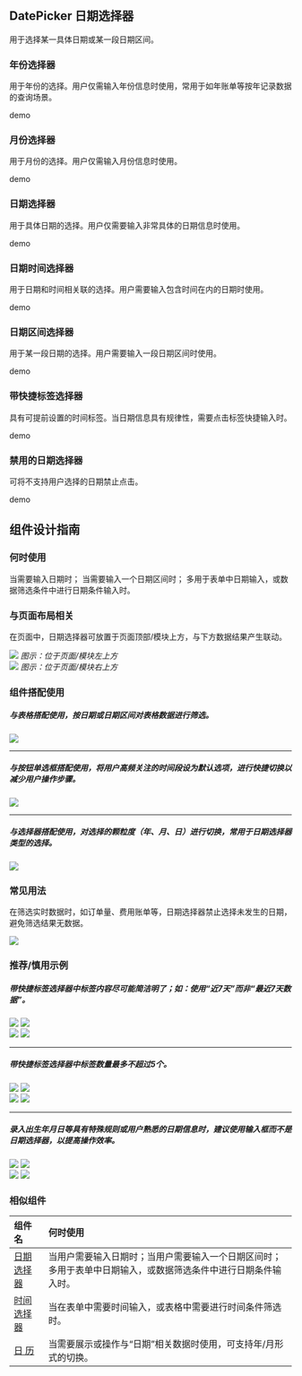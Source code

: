 ## DatePicker 日期选择器

用于选择某一具体日期或某一段日期区间。

### 年份选择器

用于年份的选择。用户仅需输入年份信息时使用，常用于如年账单等按年记录数据的查询场景。

demo

### 月份选择器

用于月份的选择。用户仅需输入月份信息时使用。

demo

### 日期选择器

用于具体日期的选择。用户仅需要输入非常具体的日期信息时使用。

demo

### 日期时间选择器

用于日期和时间相关联的选择。用户需要输入包含时间在内的日期时使用。

demo



### 日期区间选择器

用于某一段日期的选择。用户需要输入一段日期区间时使用。

demo




### 带快捷标签选择器

具有可提前设置的时间标签。当日期信息具有规律性，需要点击标签快捷输入时。

demo


### 禁用的日期选择器

可将不支持用户选择的日期禁止点击。


demo



## 组件设计指南

### 何时使用

当需要输入日期时；
当需要输入一个日期区间时；
多用于表单中日期输入，或数据筛选条件中进行日期条件输入时。


### 与页面布局相关

在页面中，日期选择器可放置于页面顶部/模块上方，与下方数据结果产生联动。

<div class="legend">
  <div class="item">
    <img src="https://oteam-tdesign-1258344706.cos.ap-guangzhou.myqcloud.com/site/design/datepicker1.png" />
    <em>图示：位于页面/模块左上方</em>
  </div>

  <div class="item">
    <img src="https://oteam-tdesign-1258344706.cos.ap-guangzhou.myqcloud.com/site/design/datepicker2.png" />
    <em>图示：位于页面/模块右上方</em>
  </div>
</div>

### 组件搭配使用

##### 与表格搭配使用，按日期或日期区间对表格数据进行筛选。


<img src="https://oteam-tdesign-1258344706.cos.ap-guangzhou.myqcloud.com/site/design/datepicker3.png" />


<hr />

##### 与按钮单选框搭配使用，将用户高频关注的时间段设为默认选项，进行快捷切换以减少用户操作步骤。


<img src="https://oteam-tdesign-1258344706.cos.ap-guangzhou.myqcloud.com/site/design/datepicker4.png" />


<hr />

##### 与选择器搭配使用，对选择的颗粒度（年、月、日）进行切换，常用于日期选择器类型的选择。

<img src="https://oteam-tdesign-1258344706.cos.ap-guangzhou.myqcloud.com/site/design/datepicker5.png" />


### 常见用法

在筛选实时数据时，如订单量、费用账单等，日期选择器禁止选择未发生的日期，避免筛选结果无数据。

<div class="legend">
  <div class="item">
    <img src="https://oteam-tdesign-1258344706.cos.ap-guangzhou.myqcloud.com/site/design/datepicker6.png" />
  </div>
</div>

### 推荐/慎用示例


##### 带快捷标签选择器中标签内容尽可能简洁明了；如：使用“近7天”而非“最近7天数据”。

<div class="legend">
  <div class="item">
    <img src="https://oteam-tdesign-1258344706.cos.ap-guangzhou.myqcloud.com/site/design/D7.png" />
    <img class="tag" src="https://oteam-tdesign-1258344706.cos.ap-guangzhou.myqcloud.com/site/doc/good.png" />
  </div>
  
  <div class="item">
    <img src="https://oteam-tdesign-1258344706.cos.ap-guangzhou.myqcloud.com/site/design/D8.png" />
    <img class="tag" src="https://oteam-tdesign-1258344706.cos.ap-guangzhou.myqcloud.com/site/doc/bad.png" />
  </div>
</div>

<hr />

##### 带快捷标签选择器中标签数量最多不超过5个。

<div class="legend">
  <div class="item">
    <img src="https://oteam-tdesign-1258344706.cos.ap-guangzhou.myqcloud.com/site/design/D9.png" />
    <img class="tag" src="https://oteam-tdesign-1258344706.cos.ap-guangzhou.myqcloud.com/site/doc/good.png" />
  </div>
  
  <div class="item">
    <img src="https://oteam-tdesign-1258344706.cos.ap-guangzhou.myqcloud.com/site/design/D10.png" /> 
    <img class="tag" src="https://oteam-tdesign-1258344706.cos.ap-guangzhou.myqcloud.com/site/doc/bad.png" />
  </div>
</div>

<hr />

##### 录入出生年月日等具有特殊规则或用户熟悉的日期信息时，建议使用输入框而不是日期选择器，以提高操作效率。

<div class="legend">
  <div class="item">
    <img src="https://oteam-tdesign-1258344706.cos.ap-guangzhou.myqcloud.com/site/design/Group 661.png" />
    <img class="tag" src="https://oteam-tdesign-1258344706.cos.ap-guangzhou.myqcloud.com/site/doc/good.png" />
  </div>
  
  <div class="item">
    <img src="https://oteam-tdesign-1258344706.cos.ap-guangzhou.myqcloud.com/site/design/D12.png" /> 
    <img class="tag" src="https://oteam-tdesign-1258344706.cos.ap-guangzhou.myqcloud.com/site/doc/bad.png" />
  </div>
</div>

### 相似组件

| 组件名     | 何时使用                                                     |
| :--------- | :----------------------------------------------------------- |
| [日期选择器](./datepicker)  | 当用户需要输入日期时；当用户需要输入一个日期区间时；多用于表单中日期输入，或数据筛选条件中进行日期条件输入时。 |
| [时间选择器](./timepicker)  | 当在表单中需要时间输入，或表格中需要进行时间条件筛选时。 |
| [日 历](./Calendar)       | 当需要展示或操作与“日期”相关数据时使用，可支持年/月形式的切换。                     |

